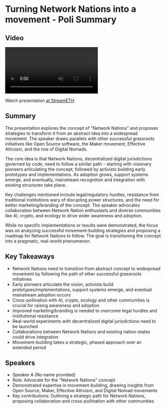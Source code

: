 # Turning Network Nations into a movement - Poli Summary

## Video
<video controls>
<source src="https://vod-cdn.lp-playback.studio/raw/jxf4iblf6wlsyor6526t4tcmtmqa/catalyst-vod-com/hls/0d2envirc4y5pld4/index.m3u8" type="application/x-mpegURL">
  Your browser does not support the video tag.
</video>

Watch presentation [at StreamETH](https://streameth.org/edge_city/watch?session=671230d801738fdb1114e9ab)

## Summary
The presentation explores the concept of "Network Nations" and proposes strategies to transform it from an abstract idea into a widespread movement. The speaker draws parallels with other successful grassroots initiatives like Open Source software, the Maker movement, Effective Altruism, and the rise of Digital Nomads.

The core idea is that Network Nations, decentralized digital jurisdictions governed by code, need to follow a similar path - starting with visionary pioneers articulating the concept, followed by activists building early prototypes and implementations. As adoption grows, support systems emerge, and eventually, mainstream recognition and integration with existing structures take place.

Key challenges mentioned include legal/regulatory hurdles, resistance from traditional institutions wary of disrupting power structures, and the need for better marketing/branding of the concept. The speaker advocates collaboration between Network Nation enthusiasts and diverse communities like AI, crypto, and ecology to drive wider awareness and adoption.

While no specific implementations or results were demonstrated, the focus was on analyzing successful movement-building strategies and proposing a roadmap for Network Nations to follow. The goal is transitioning the concept into a pragmatic, real-world phenomenon.

## Key Takeaways
- Network Nations need to transition from abstract concept to widespread movement by following the path of other successful grassroots initiatives
- Early pioneers articulate the vision, activists build prototypes/implementations, support systems emerge, and eventual mainstream adoption occurs
- Cross-pollination with AI, crypto, ecology and other communities is crucial for raising awareness and adoption
- Improved marketing/branding is needed to overcome legal hurdles and institutional resistance
- Real-world experiments with decentralized digital jurisdictions need to be launched
- Collaborations between Network Nations and existing nation-states could drive integration
- Movement-building takes a strategic, phased approach over an extended period

## Speakers
- Speaker A (No name provided)
- Role: Advocate for the "Network Nations" concept
- Demonstrated expertise in movement-building, drawing insights from Open Source, Maker, Effective Altruism, and Digital Nomad movements
- Key contributions: Outlining a strategic path for Network Nations, proposing collaboration and cross-pollination with other communities

